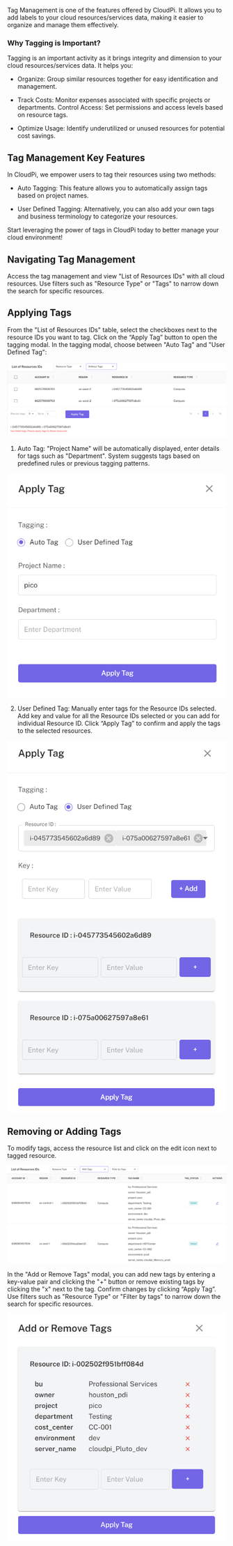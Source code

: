 Tag Management is one of the features offered by CloudPi. It allows you to add labels to 
your cloud resources/services data, making it easier to organize and manage them 
effectively.

### Why Tagging is Important?
Tagging is an important activity as it brings integrity and dimension to your cloud 
resources/services data. It helps you:

- Organize: Group similar resources together for easy identification and management.

- Track Costs: Monitor expenses associated with specific projects or departments.
Control Access: Set permissions and access levels based on resource tags.

- Optimize Usage: Identify underutilized or unused resources for potential cost savings.

## Tag Management Key Features
In CloudPi, we empower users to tag their resources using two methods:

- Auto Tagging: This feature allows you to automatically assign tags based on project names.

- User Defined Tagging: Alternatively, you can also add your own tags and business 
terminology to categorize your resources.

Start leveraging the power of tags in CloudPi today to better manage your cloud 
environment!

## Navigating Tag Management
Access the tag management and view "List of Resources IDs" with all cloud resources. Use 
filters such as "Resource Type" or "Tags" to narrow down the search for specific resources.

## Applying Tags
From the "List of Resources IDs" table, select the checkboxes next to the resource IDs you 
want to tag. Click on the “Apply Tag” button to open the tagging modal. In the tagging 
modal, choose between "Auto Tag" and "User Defined Tag":

![Details](images/tag%20management%20without%20tags.png)

1. Auto Tag: "Project Name" will be automatically displayed, enter details for tags such 
as "Department". System suggests tags based on predefined rules or previous 
tagging patterns.

![tag](images/tag%20management%20auto%20tag.png)
 
2. User Defined Tag:
Manually enter tags for the Resource IDs selected. Add key and value for all the Resource 
IDs selected or you can add for individual Resource ID. Click “Apply Tag” to confirm and 
apply the tags to the selected resources.

![Adding a Role](images/tag%20management%20user%20defined.png)

## Removing or Adding Tags
To modify tags, access the resource list and click on the edit icon next to tagged resource.

![Adding a Role](images/tag%20management%20with%20tags.png)

In the "Add or Remove Tags" modal, you can add new tags by entering a key-value pair and 
clicking the "+" button or remove existing tags by clicking the "x" next to the tag. Confirm 
changes by clicking “Apply Tag”. Use filters such as "Resource Type" or "Filter by tags" to 
narrow down the search for specific resources.

![tag](images/tag%20management%20add%20or%20remove%20tag.png)

